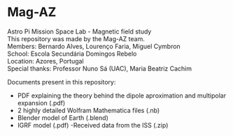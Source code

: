 # Mag-AZ
Astro Pi Mission Space Lab - Magnetic field study  
This repository was made by the Mag-AZ team.  
Members: Bernardo Alves, Lourenço Faria, Miguel Cymbron  
School: Escola Secundária Domingos Rebelo  
Location: Azores, Portugal  
Special thanks: Professor Nuno Sá (UAC), Maria Beatriz Cachim  
  
Documents present in this repository:
- PDF explaining the theory behind the dipole aproximation and multipolar expansion (.pdf)
- 2 highly detailed Wolfram Mathematica files (.nb)
- Blender model of Earth (.blend)
- IGRF model (.pdf)
-Received data from the ISS (.zip)
